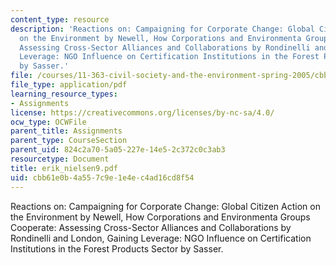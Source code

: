 ```yaml
---
content_type: resource
description: 'Reactions on: Campaigning for Corporate Change: Global Citizen Action
  on the Environment by Newell, How Corporations and Environmenta Groups Cooperate:
  Assessing Cross-Sector Alliances and Collaborations by Rondinelli and London, Gaining
  Leverage: NGO Influence on Certification Institutions in the Forest Products Sector
  by Sasser.'
file: /courses/11-363-civil-society-and-the-environment-spring-2005/cbb61e0b4a557c9e1e4ec4ad16cd8f54_erik_nielsen9.pdf
file_type: application/pdf
learning_resource_types:
- Assignments
license: https://creativecommons.org/licenses/by-nc-sa/4.0/
ocw_type: OCWFile
parent_title: Assignments
parent_type: CourseSection
parent_uid: 824c2a70-5a05-227e-14e5-2c372c0c3ab3
resourcetype: Document
title: erik_nielsen9.pdf
uid: cbb61e0b-4a55-7c9e-1e4e-c4ad16cd8f54
---
```

Reactions on: Campaigning for Corporate Change: Global Citizen Action on the Environment by Newell, How Corporations and Environmenta Groups Cooperate: Assessing Cross-Sector Alliances and Collaborations by Rondinelli and London, Gaining Leverage: NGO Influence on Certification Institutions in the Forest Products Sector by Sasser.
